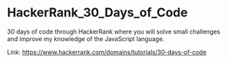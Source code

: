 # HackerRank_30_Days_of_Code
30 days of code through HackerRank where you will solve small challenges and improve my knowledge of the JavaScript language.

Link: https://www.hackerrank.com/domains/tutorials/30-days-of-code


